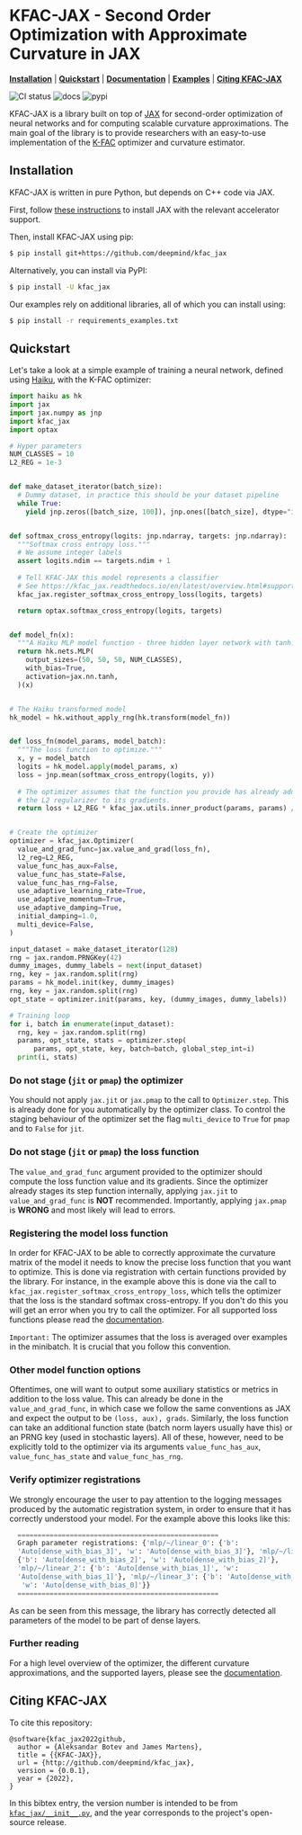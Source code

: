 # KFAC-JAX - Second Order Optimization with Approximate Curvature in JAX

[**Installation**](#installation)
| [**Quickstart**](#quickstart)
| [**Documentation**](https://kfac-jax.readthedocs.io/)
| [**Examples**](https://github.com/deepmind/kfac_jax/tree/main/examples/)
| [**Citing KFAC-JAX**](#citing-kfac-jax)

![CI status](https://github.com/deepmind/kfac_jax/workflows/ci/badge.svg)
![docs](https://readthedocs.org/projects/kfac_jax/badge/?version=latest)
![pypi](https://img.shields.io/pypi/v/kfac_jax)

KFAC-JAX is a library built on top of [JAX] for second-order optimization of 
neural networks and for computing scalable curvature approximations.
The main goal of the library is to provide researchers with an easy-to-use 
implementation of the [K-FAC] optimizer and curvature estimator.

## Installation<a id="installation"></a>

KFAC-JAX is written in pure Python, but depends on C++ code via JAX.

First, follow [these instructions](https://github.com/google/jax#installation)
to install JAX with the relevant accelerator support.

Then, install KFAC-JAX using pip:

```bash
$ pip install git+https://github.com/deepmind/kfac_jax
```

Alternatively, you can install via PyPI:

```bash
$ pip install -U kfac_jax
```

Our examples rely on additional libraries, all of which you can install using:

```bash
$ pip install -r requirements_examples.txt
```

## Quickstart<a id="quickstart"></a>

Let's take a look at a simple example of training a neural network, defined 
using [Haiku], with the K-FAC optimizer:

```python
import haiku as hk
import jax
import jax.numpy as jnp
import kfac_jax
import optax

# Hyper parameters
NUM_CLASSES = 10
L2_REG = 1e-3


def make_dataset_iterator(batch_size):
  # Dummy dataset, in practice this should be your dataset pipeline
  while True:
    yield jnp.zeros([batch_size, 100]), jnp.ones([batch_size], dtype="int32") 


def softmax_cross_entropy(logits: jnp.ndarray, targets: jnp.ndarray):
  """Softmax cross entropy loss."""
  # We assume integer labels
  assert logits.ndim == targets.ndim + 1
  
  # Tell KFAC-JAX this model represents a classifier
  # See https://kfac_jax.readthedocs.io/en/latest/overview.html#supported-losses
  kfac_jax.register_softmax_cross_entropy_loss(logits, targets)

  return optax.softmax_cross_entropy(logits, targets)


def model_fn(x):
  """A Haiku MLP model function - three hidden layer network with tanh."""
  return hk.nets.MLP(
    output_sizes=(50, 50, 50, NUM_CLASSES),
    with_bias=True,
    activation=jax.nn.tanh,
  )(x)


# The Haiku transformed model
hk_model = hk.without_apply_rng(hk.transform(model_fn))


def loss_fn(model_params, model_batch):
  """The loss function to optimize."""
  x, y = model_batch
  logits = hk_model.apply(model_params, x)
  loss = jnp.mean(softmax_cross_entropy(logits, y))
  
  # The optimizer assumes that the function you provide has already added
  # the L2 regularizer to its gradients.
  return loss + L2_REG * kfac_jax.utils.inner_product(params, params) / 2.0


# Create the optimizer
optimizer = kfac_jax.Optimizer(
  value_and_grad_func=jax.value_and_grad(loss_fn),
  l2_reg=L2_REG,
  value_func_has_aux=False,
  value_func_has_state=False,
  value_func_has_rng=False,
  use_adaptive_learning_rate=True,
  use_adaptive_momentum=True,
  use_adaptive_damping=True,
  initial_damping=1.0,
  multi_device=False,
)

input_dataset = make_dataset_iterator(128)
rng = jax.random.PRNGKey(42)
dummy_images, dummy_labels = next(input_dataset)
rng, key = jax.random.split(rng)
params = hk_model.init(key, dummy_images)
rng, key = jax.random.split(rng)
opt_state = optimizer.init(params, key, (dummy_images, dummy_labels))

# Training loop
for i, batch in enumerate(input_dataset):
  rng, key = jax.random.split(rng)
  params, opt_state, stats = optimizer.step(
      params, opt_state, key, batch=batch, global_step_int=i)
  print(i, stats)
```

### Do not stage (``jit`` or ``pmap``) the optimizer

You should not apply `jax.jit` or `jax.pmap` to the call to `Optimizer.step`.
This is already done for you automatically by the optimizer class.
To control the staging behaviour of the optimizer set the flag ``multi_device``
to ``True`` for ``pmap`` and to ``False`` for ``jit``.
 
### Do not stage (``jit`` or ``pmap``) the loss function

The ``value_and_grad_func`` argument provided to the optimizer should compute 
the loss function value and its gradients. Since the optimizer already stages 
its step function internally, applying ``jax.jit`` to ``value_and_grad_func`` is
**NOT** recommended.
Importantly, applying ``jax.pmap`` is **WRONG** and most likely will lead to
errors.

### Registering the model loss function

In order for KFAC-JAX to be able to correctly approximate the curvature matrix
of the model it needs to know the precise loss function that you want to
optimize. 
This is done via registration with certain functions provided by the library.
For instance, in the example above this is done via the call to 
``kfac_jax.register_softmax_cross_entropy_loss``, which tells the optimizer that 
the loss is the standard softmax cross-entropy.
If you don't do this you will get an error when you try to call the optimizer. 
For all supported loss functions please read the [documentation].

``Important:`` The optimizer assumes that the loss is averaged over examples in 
the minibatch. It is crucial that you follow this convention.

### Other model function options

Oftentimes, one will want to output some auxiliary statistics or metrics in 
addition to the loss value.
This can already be done in the ``value_and_grad_func``, in which case we follow
the same conventions as JAX and expect the output to be ``(loss, aux), grads``. 
Similarly, the loss function can take an additional function state (batch norm 
layers usually have this) or an PRNG key (used in stochastic layers). All of
these, however, need to be explicitly told to the optimizer via its arguments
``value_func_has_aux``, ``value_func_has_state`` and ``value_func_has_rng``.

### Verify optimizer registrations

We strongly encourage the user to pay attention to the logging messages produced 
by the automatic registration system, in order to ensure that it has correctly 
understood your model. 
For the example above this looks like this:

```python
  ==================================================
  Graph parameter registrations: {'mlp/~/linear_0': {'b':
  'Auto[dense_with_bias_3]', 'w': 'Auto[dense_with_bias_3]'}, 'mlp/~/linear_1':
  {'b': 'Auto[dense_with_bias_2]', 'w': 'Auto[dense_with_bias_2]'},
  'mlp/~/linear_2': {'b': 'Auto[dense_with_bias_1]', 'w':
  'Auto[dense_with_bias_1]'}, 'mlp/~/linear_3': {'b': 'Auto[dense_with_bias_0]',
   'w': 'Auto[dense_with_bias_0]'}}
  ==================================================
```

As can be seen from this message, the library has correctly detected all
parameters of the model to be part of dense layers.

### Further reading
For a high level overview of the optimizer, the different curvature 
approximations, and the supported layers, please see the [documentation].

## Citing KFAC-JAX<a id="citing-kfac-jax"></a>

To cite this repository:

```
@software{kfac_jax2022github,
  author = {Aleksandar Botev and James Martens},
  title = {{KFAC-JAX}},
  url = {http://github.com/deepmind/kfac_jax},
  version = {0.0.1},
  year = {2022},
}
```

In this bibtex entry, the version number is intended to be from
[`kfac_jax/__init__.py`](https://github.com/deepmind/kfac_jax/blob/main/kfac_jax/__init__.py),
and the year corresponds to the project's open-source release.


[K-FAC]: https://arxiv.org/abs/1503.05671
[JAX]: https://github.com/google/jax
[Haiku]: https://github.com/deepmind/dm-haiku
[documentation]: https://kfac-jax.readthedocs.io/
